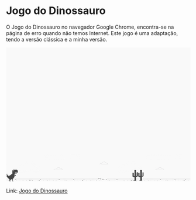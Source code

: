 # Jogo do Dinossauro 

O Jogo do Dinossauro no navegador Google Chrome, encontra-se na página de erro quando não temos Internet. Este jogo é uma adaptação, tendo a versão clássica e a minha versão.

![screenshot](example.png?raw=true "screenshot")

Link: [Jogo do Dinossauro](https://dinossauro.netlify.app/)
